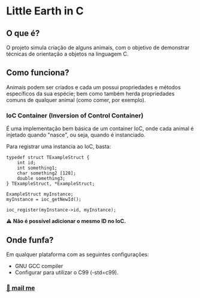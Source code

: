 # Little Earth in C

## O que é?

O projeto simula criação de alguns animais, com o objetivo de demonstrar técnicas de orientação a objetos na linguagem C.

## Como funciona?

Animais podem ser criados e cada um possui propriedades e métodos específicos da sua espécie; bem como também herda propriedades comuns de qualquer animal (como comer, por exemplo).

### IoC Container (Inversion of Control Container)

É uma implementação bem básica de um container IoC, onde cada animal é injetado quando "nasce", ou seja, quando é instanciado.

Para registrar uma instancia ao IoC, basta:

```
typedef struct TExampleStruct {
	int id;
	int something1;
	char something2 [128];
	double something3;
} TExampleStruct, *ExampleStruct;

ExampleStruct myInstance;
myInstance = ioc_getNewId();

ioc_register(myInstance->id, myInstance);
``` 

:warning: **Não é possível adicionar o mesmo ID no IoC.**

## Onde funfa?

Em qualquer plataforma com as seguintes configurações:

* GNU GCC compiler
* Configurar para utilizar o C99 (-std=c99).

### [:octopus: mail me](mailto:ceres.rohana@gmail.com)
